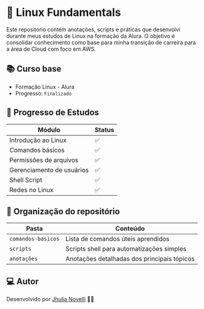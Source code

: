 # 🐧 Linux Fundamentals

Este repositório contém anotações, scripts e práticas que desenvolvi durante meus estudos de Linux na formação da Alura. O objetivo é consolidar conhecimento como base para minha transição de carreira para a área de Cloud com foco em AWS.

## 📚 Curso base
- Formação Linux - Alura
- Progresso: `Finalizado`

## 🌱 Progresso de Estudos

| Módulo                            | Status |
|----------------------------------|--------|
| Introdução ao Linux              | ✅ |
| Comandos básicos                 | ✅ |
| Permissões de arquivos           | ✅ |
| Gerenciamento de usuários        | ✅ |
| Shell Script                     | ✅ |
| Redes no Linux                   | ✅ |

## 📁 Organização do repositório

| Pasta              | Conteúdo                                      |
|--------------------|-----------------------------------------------|
| `comandos-basicos` | Lista de comandos úteis aprendidos            |
| `scripts`          | Scripts shell para automatizações simples     |
| `anotações`        | Anotações detalhadas dos principais tópicos   |

## 💻 Autor

Desenvolvido por [Jhulia Novelli](https://github.com/JhuliaNovelli) 👩‍💻
